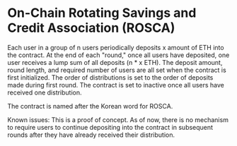 # On-Chain Rotating Savings and Credit Association (ROSCA)

Each user in a group of n users periodically deposits x amount of ETH into the contract.
At the end of each "round," once all users have deposited, one user receives a lump sum of all deposits (n * x ETH). The deposit amount, round length, and required number of users are all set when the contract is first initialized.
The order of distributions is set to the order of deposits made during first round.
The contract is set to inactive once all users have received one distribution.

The contract is named after the Korean word for ROSCA.

Known issues:
This is a proof of concept. As of now, there is no mechanism to require users to continue depositing into the contract in subsequent rounds after they have already received their distribution.
